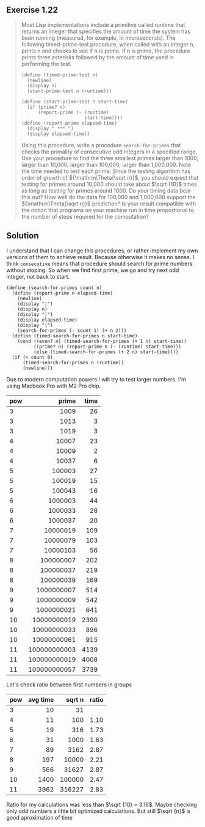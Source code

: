 ## Exercise 1.22

> Most Lisp implementations include a primitive called runtime that returns an integer that specifies the amount of time the system has been running (measured, for example, in microseconds). The following timed-prime-test procedure, when called with an integer n, prints n and checks to see if n is prime. If n is prime, the procedure prints three asterisks followed by the amount of time used in performing the test.
>
> ```racket
> (define (timed-prime-test n)
>   (newline)
>   (display n)
>   (start-prime-test n (runtime)))
>
> (define (start-prime-test n start-time)
>   (if (prime? n)
>       (report-prime (- (runtime)
>                        start-time))))
> (define (report-prime elapsed-time)
>   (display " *** ")
>   (display elapsed-time))
> ```
>
> Using this procedure, write a procedure `search-for-primes` that checks the primality of consecutive odd integers in a specified range. Use your procedure to find the three smallest primes larger than 1000; larger than 10,000; larger than 100,000; larger than 1,000,000. Note the time needed to test each prime. Since the testing algorithm has order of growth of ${\mathrm\Theta(\sqrt n)}$, you should expect that testing for primes around 10,000 should take about $\sqrt {10}$ times as long as testing for primes around 1000. Do your timing data bear this out? How well do the data for 100,000 and 1,000,000 support the ${\mathrm\Theta(\sqrt n)}$ prediction? Is your result compatible with the notion that programs on your machine run in time proportional to the number of steps required for the computation?

## Solution

I understand that I can change this procedures, or rather implement my own versions of them to achieve result. Because otherwise it makes no sense. I think `consecutive` means that procedure should search for prime numbers without stoping. So when we find first prime, we go and try next odd integer, not back to start.

```racket
(define (search-for-primes count n)
  (define (report-prime n elapsed-time)
    (newline)
    (display "|")
    (display n)
    (display "|")
    (display elapsed-time)
    (display "|")
    (search-for-primes (- count 1) (+ n 2)))
  (define (timed-search-for-primes n start-time)
    (cond ((even? n) (timed-search-for-primes (+ 1 n) start-time))
          ((prime? n) (report-prime n (- (runtime) start-time)))
          (else (timed-search-for-primes (+ 2 n) start-time))))
  (if (> count 0)
      (timed-search-for-primes n (runtime))
      (newline)))
```

Due to modern computation powers I will try to test larger numbers. I'm using Macbook Pro with M2 Pro chip.

| pow |        prime | time |
| --- | -----------: | ---: |
| 3   |         1009 |   26 |
| 3   |         1013 |    3 |
| 3   |         1019 |    3 |
| 4   |        10007 |   23 |
| 4   |        10009 |    2 |
| 4   |        10037 |    6 |
| 5   |       100003 |   27 |
| 5   |       100019 |   15 |
| 5   |       100043 |   16 |
| 6   |      1000003 |   44 |
| 6   |      1000033 |   28 |
| 6   |      1000037 |   20 |
| 7   |     10000019 |  109 |
| 7   |     10000079 |  103 |
| 7   |     10000103 |   56 |
| 8   |    100000007 |  202 |
| 8   |    100000037 |  219 |
| 8   |    100000039 |  169 |
| 9   |   1000000007 |  514 |
| 9   |   1000000009 |  542 |
| 9   |   1000000021 |  641 |
| 10  |  10000000019 | 2390 |
| 10  |  10000000033 |  896 |
| 10  |  10000000061 |  915 |
| 11  | 100000000003 | 4139 |
| 11  | 100000000019 | 4008 |
| 11  | 100000000057 | 3739 |

Let's check ratio between first numbers in groups

| pow | avg time | sqrt n | ratio |
| --- | -------: | -----: | ----: |
| 3   |       10 |     31 |       |
| 4   |       11 |    100 |  1.10 |
| 5   |       19 |    316 |  1.73 |
| 6   |       31 |   1000 |  1.63 |
| 7   |       89 |   3162 |  2.87 |
| 8   |      197 |  10000 |  2.21 |
| 9   |      566 |  31627 |  2.87 |
| 10  |     1400 | 100000 |  2.47 |
| 11  |     3962 | 316227 |  2.83 |

Ratio for my calculations was less than $\sqrt {10} = 3.16$. Maybe checking only odd numbers a little bit optimized calculations. But still $\sqrt {n}$ is good aproximation of time
